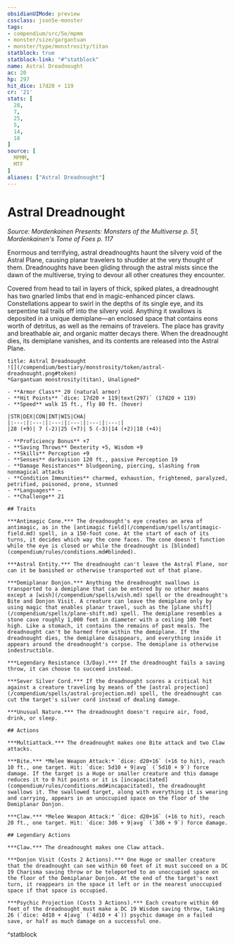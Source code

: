 ```yaml
---
obsidianUIMode: preview
cssclass: json5e-monster
tags:
- compendium/src/5e/mpmm
- monster/size/gargantuan
- monster/type/monstrosity/titan
statblock: true
statblock-link: "#^statblock"
name: Astral Dreadnought
ac: 20
hp: 297
hit_dice: 17d20 + 119
cr: '21'
stats: [
  28,
  7,
  25,
  5,
  14,
  18
]
source: [
  MPMM,
  MTF
]
aliases: ["Astral Dreadnought"]
---
```

# Astral Dreadnought
*Source: Mordenkainen Presents: Monsters of the Multiverse p. 51, Mordenkainen's Tome of Foes p. 117*  

Enormous and terrifying, astral dreadnoughts haunt the silvery void of the Astral Plane, causing planar travelers to shudder at the very thought of them. Dreadnoughts have been gliding through the astral mists since the dawn of the multiverse, trying to devour all other creatures they encounter.

Covered from head to tail in layers of thick, spiked plates, a dreadnought has two gnarled limbs that end in magic-enhanced pincer claws. Constellations appear to swirl in the depths of its single eye, and its serpentine tail trails off into the silvery void. Anything it swallows is deposited in a unique demiplane—an enclosed space that contains eons worth of detritus, as well as the remains of travelers. The place has gravity and breathable air, and organic matter decays there. When the dreadnought dies, its demiplane vanishes, and its contents are released into the Astral Plane.

```ad-statblock
title: Astral Dreadnought
![](/compendium/bestiary/monstrosity/token/astral-dreadnought.png#token)
*Gargantuan monstrosity(titan), Unaligned*

- **Armor Class** 20 (natural armor)
- **Hit Points** `dice: 17d20 + 119|text(297)` (17d20 + 119) 
- **Speed** walk 15 ft., fly 80 ft. (hover)

|STR|DEX|CON|INT|WIS|CHA|
|:---:|:---:|:---:|:---:|:---:|:---:|
|28 (+9)| 7 (-2)|25 (+7)| 5 (-3)|14 (+2)|18 (+4)|

- **Proficiency Bonus** +7
- **Saving Throws** Dexterity +5, Wisdom +9
- **Skills** Perception +9
- **Senses** darkvision 120 ft., passive Perception 19
- **Damage Resistances** bludgeoning, piercing, slashing from nonmagical attacks
- **Condition Immunities** charmed, exhaustion, frightened, paralyzed, petrified, poisoned, prone, stunned
- **Languages** —
- **Challenge** 21

## Traits

***Antimagic Cone.*** The dreadnought's eye creates an area of antimagic, as in the [antimagic field](/compendium/spells/antimagic-field.md) spell, in a 150-foot cone. At the start of each of its turns, it decides which way the cone faces. The cone doesn't function while the eye is closed or while the dreadnought is [blinded](compendium/rules/conditions.md#blinded).

***Astral Entity.*** The dreadnought can't leave the Astral Plane, nor can it be banished or otherwise transported out of that plane.

***Demiplanar Donjon.*** Anything the dreadnought swallows is transported to a demiplane that can be entered by no other means except a [wish](/compendium/spells/wish.md) spell or the dreadnought's Bite and Donjon Visit. A creature can leave the demiplane only by using magic that enables planar travel, such as the [plane shift](/compendium/spells/plane-shift.md) spell. The demiplane resembles a stone cave roughly 1,000 feet in diameter with a ceiling 100 feet high. Like a stomach, it contains the remains of past meals. The dreadnought can't be harmed from within the demiplane. If the dreadnought dies, the demiplane disappears, and everything inside it appears around the dreadnought's corpse. The demiplane is otherwise indestructible.

***Legendary Resistance (3/Day).*** If the dreadnought fails a saving throw, it can choose to succeed instead.

***Sever Silver Cord.*** If the dreadnought scores a critical hit against a creature traveling by means of the [astral projection](/compendium/spells/astral-projection.md) spell, the dreadnought can cut the target's silver cord instead of dealing damage.

***Unusual Nature.*** The dreadnought doesn't require air, food, drink, or sleep.

## Actions

***Multiattack.*** The dreadnought makes one Bite attack and two Claw attacks.

***Bite.*** *Melee Weapon Attack:* `dice: d20+16` (+16 to hit), reach 10 ft., one target. Hit: `dice: 5d10 + 9|avg` (`5d10 + 9`) force damage. If the target is a Huge or smaller creature and this damage reduces it to 0 hit points or it is [incapacitated](compendium/rules/conditions.md#incapacitated), the dreadnought swallows it. The swallowed target, along with everything it is wearing and carrying, appears in an unoccupied space on the floor of the Demiplanar Donjon.

***Claw.*** *Melee Weapon Attack:* `dice: d20+16` (+16 to hit), reach 20 ft., one target. Hit: `dice: 3d6 + 9|avg` (`3d6 + 9`) force damage.

## Legendary Actions

***Claw.*** The dreadnought makes one Claw attack.

***Donjon Visit (Costs 2 Actions).*** One Huge or smaller creature that the dreadnought can see within 60 feet of it must succeed on a DC 19 Charisma saving throw or be teleported to an unoccupied space on the floor of the Demiplanar Donjon. At the end of the target's next turn, it reappears in the space it left or in the nearest unoccupied space if that space is occupied.

***Psychic Projection (Costs 3 Actions).*** Each creature within 60 feet of the dreadnought must make a DC 19 Wisdom saving throw, taking 26 (`dice: 4d10 + 4|avg` (`4d10 + 4`)) psychic damage on a failed save, or half as much damage on a successful one.
```
^statblock